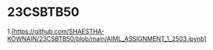 # 23CSBTB50
1.[https://github.com/SHAESTHA-KOWNAIN/23CSBTB50/blob/main/AIML_ASSIGNMENT_1_2503.ipynb]
